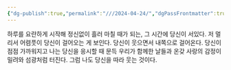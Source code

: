 ```yaml
---
{"dg-publish":true,"permalink":"///2024-04-24/","dgPassFrontmatter":true}
---
```



하루를 요란하게 시작해 정신없이 흘러 마칠 때가 되는, 그 시간에 당신이 서있다. 저 멀리서 어렴풋이 당신이 걸어오는 게 보인다. 당신이 웃으면서 내쪽으로 걸어온다.
당신이 점점 가까워지고 나는 당신을 응시할 때 문득 우리가 함께한 날들과 온갖 사랑의 감정이 밀려와 섬광처럼 터진다.
그럼 나도 당신을 따라 웃는 것이다.